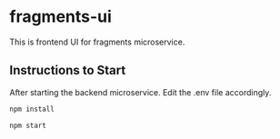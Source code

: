 # fragments-ui
This is frontend UI for fragments microservice.

## Instructions to Start
After starting the backend microservice. Edit the .env file accordingly.
```bash
npm install
```

```bash
npm start
```
